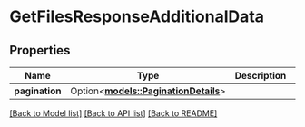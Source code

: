# GetFilesResponseAdditionalData

## Properties

Name | Type | Description | Notes
------------ | ------------- | ------------- | -------------
**pagination** | Option<[**models::PaginationDetails**](paginationDetails.md)> |  | [optional]

[[Back to Model list]](../README.md#documentation-for-models) [[Back to API list]](../README.md#documentation-for-api-endpoints) [[Back to README]](../README.md)


